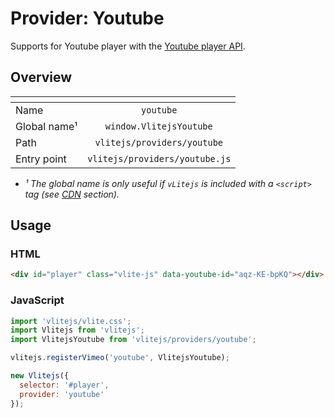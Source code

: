 # Provider: Youtube

Supports for Youtube player with the [Youtube player API](https://developers.google.com/youtube/iframe_api_reference).

## Overview

| <!-- -->          |            <!-- -->            |
| ----------------- | :----------------------------: |
| Name              |           `youtube`            |
| Global name&sup1; |    `window.VlitejsYoutube`     |
| Path              |  `vlitejs/providers/youtube`   |
| Entry point       | `vlitejs/providers/youtube.js` |

- _&sup1; The global name is only useful if `vLitejs` is included with a `<script>` tag (see [CDN](../../../README.md#CDN) section)._

## Usage

### HTML

```html
<div id="player" class="vlite-js" data-youtube-id="aqz-KE-bpKQ"></div>
```

### JavaScript

```js
import 'vlitejs/vlite.css';
import Vlitejs from 'vlitejs';
import VlitejsYoutube from 'vlitejs/providers/youtube';

vlitejs.registerVimeo('youtube', VlitejsYoutube);

new Vlitejs({
  selector: '#player',
  provider: 'youtube'
});
```
